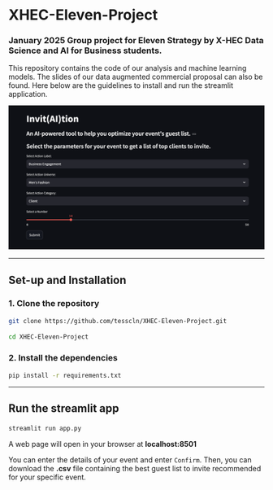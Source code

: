 # XHEC-Eleven-Project
### January 2025 Group project for Eleven Strategy by X-HEC Data Science and AI for Business students.

This repository contains the code of our analysis and machine learning models. The slides of our data augmented commercial proposal can also be found. Here below are the guidelines to install and run the streamlit application.


![Alt text](dashboard_POC.png)

---

## Set-up and Installation

### 1. Clone the repository

```bash
git clone https://github.com/tesscln/XHEC-Eleven-Project.git
```

```bash
cd XHEC-Eleven-Project
```

### 2. Install the dependencies

```bash
pip install -r requirements.txt
```

--- 

## Run the streamlit app

```bash
streamlit run app.py
```

A web page will open in your browser at **localhost:8501**

You can enter the details of your event and enter ```Confirm```. Then, you can download the **.csv** file containing the best guest list to invite recommended for your specific event.